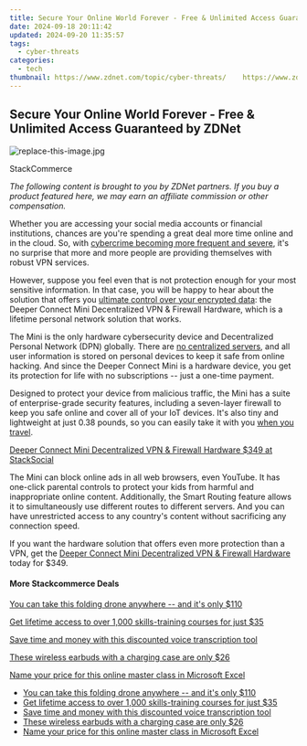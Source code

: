 ```yaml
---
title: Secure Your Online World Forever - Free & Unlimited Access Guaranteed by ZDNet
date: 2024-09-18 20:11:42
updated: 2024-09-20 11:35:57
tags:
  - cyber-threats
categories:
  - tech
thumbnail: https://www.zdnet.com/topic/cyber-threats/    https://www.zdnet.com/a/img/resize/e80722faac75729c1b68854ddde8d716be75f49c/2022/05/17/c5b5439c-d181-433c-af79-eb6d15c62f24/zd-deeper-connect.jpg?width=170&height=96&fit=crop&auto=webp
---
```


## Secure Your Online World Forever - Free & Unlimited Access Guaranteed by ZDNet

![replace-this-image.jpg](https://www.zdnet.com/a/img/resize/66ca444180f43b37ea8aee6d875e0709d4d6c44c/2022/05/17/c5b5439c-d181-433c-af79-eb6d15c62f24/zd-deeper-connect.jpg?auto=webp&width=1280)

StackCommerce

_The following content is brought to you by ZDNet partners. If you buy a product featured here, we may earn an affiliate commission or other compensation._

Whether you are accessing your social media accounts or financial institutions, chances are you're spending a great deal more time online and in the cloud. So, with [cybercrime becoming more frequent and severe](https://www.zdnet.com/article/two-ransomware-gangs-hacked-the-same-target-at-the-same-time-heres-what-happened-next/), it's no surprise that more and more people are providing themselves with robust VPN services.

However, suppose you feel even that is not protection enough for your most sensitive information. In that case, you will be happy to hear about the solution that offers you [ultimate control over your encrypted data](https://stacksocial.com/sales/deeper-connect-mini-decentralized-vpn-firewall-hardware?sid=zd-%5F%5FCOM%5FCLICK%5FID%5F%5F-dtp&aid=a-ceempx7z): the Deeper Connect Mini Decentralized VPN & Firewall Hardware, which is a lifetime personal network solution that works.

The Mini is the only hardware cybersecurity device and Decentralized Personal Network (DPN) globally. There are [no centralized servers](https://www.zdnet.com/article/what-is-web3-everything-you-need-to-know-about-the-decentralised-future-of-the-internet/), and all user information is stored on personal devices to keep it safe from online hacking. And since the Deeper Connect Mini is a hardware device, you get its protection for life with no subscriptions -- just a one-time payment.

Designed to protect your device from malicious traffic, the Mini has a suite of enterprise-grade security features, including a seven-layer firewall to keep you safe online and cover all of your IoT devices. It's also tiny and lightweight at just 0.38 pounds, so you can easily take it with you [when you travel](https://www.zdnet.com/article/best-travel-vpn/).

[Deeper Connect Mini Decentralized VPN & Firewall Hardware $349 at StackSocial](https://stacksocial.com/sales/deeper-connect-mini-decentralized-vpn-firewall-hardware?sid=zd-%5F%5FCOM%5FCLICK%5FID%5F%5F-dtp&aid=a-ceempx7z)

The Mini can block online ads in all web browsers, even YouTube. It has one-click parental controls to protect your kids from harmful and inappropriate online content. Additionally, the Smart Routing feature allows it to simultaneously use different routes to different servers. And you can have unrestricted access to any country's content without sacrificing any connection speed.

If you want the hardware solution that offers even more protection than a VPN, get the [Deeper Connect Mini Decentralized VPN & Firewall Hardware](https://stacksocial.com/sales/deeper-connect-mini-decentralized-vpn-firewall-hardware?sid=zd-%5F%5FCOM%5FCLICK%5FID%5F%5F-dtp&aid=a-ceempx7z) today for $349.

#### More Stackcommerce Deals

[You can take this folding drone anywhere -- and it's only $110](https://www.zdnet.com/article/get-a-folding-drone-you-can-take-with-you-anywhere-for-110/ "You can take this folding drone anywhere  -- and it's only $110")

[Get lifetime access to over 1,000 skills-training courses for just $35](https://www.zdnet.com/article/learn-it-coding-and-design-skills-for-just-20-with-this-course-pack/ "Get lifetime access to over 1,000 skills-training courses for just $35")

[Save time and money with this discounted voice transcription tool](https://www.zdnet.com/article/save-money-and-time-with-this-discounted-voice-transcription-tool/ "Save time and money with this discounted voice transcription tool")

[These wireless earbuds with a charging case are only $26](https://www.zdnet.com/article/get-these-wireless-earbuds-with-a-charging-case-for-just-26/ "These wireless earbuds with a charging case are only $26")

[Name your price for this online master class in Microsoft Excel](https://www.zdnet.com/article/name-your-price-for-this-online-master-class-in-microsoft-excel/ "Name your price for this online master class in Microsoft Excel")

* [You can take this folding drone anywhere -- and it's only $110](https://www.zdnet.com/article/get-a-folding-drone-you-can-take-with-you-anywhere-for-110/ "You can take this folding drone anywhere  -- and it's only $110")
* [Get lifetime access to over 1,000 skills-training courses for just $35](https://www.zdnet.com/article/learn-it-coding-and-design-skills-for-just-20-with-this-course-pack/ "Get lifetime access to over 1,000 skills-training courses for just $35")
* [Save time and money with this discounted voice transcription tool](https://www.zdnet.com/article/save-money-and-time-with-this-discounted-voice-transcription-tool/ "Save time and money with this discounted voice transcription tool")
* [These wireless earbuds with a charging case are only $26](https://www.zdnet.com/article/get-these-wireless-earbuds-with-a-charging-case-for-just-26/ "These wireless earbuds with a charging case are only $26")
* [Name your price for this online master class in Microsoft Excel](https://www.zdnet.com/article/name-your-price-for-this-online-master-class-in-microsoft-excel/ "Name your price for this online master class in Microsoft Excel")

<ins class="adsbygoogle"
     style="display:block"
     data-ad-format="autorelaxed"
     data-ad-client="ca-pub-7571918770474297"
     data-ad-slot="1223367746"></ins>



<ins class="adsbygoogle"
     style="display:block"
     data-ad-client="ca-pub-7571918770474297"
     data-ad-slot="8358498916"
     data-ad-format="auto"
     data-full-width-responsive="true"></ins>
